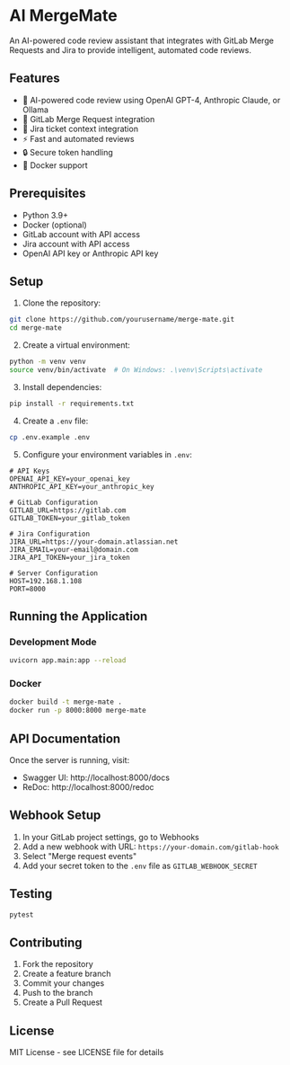 # AI MergeMate

An AI-powered code review assistant that integrates with GitLab Merge Requests and Jira to provide intelligent, automated code reviews.

## Features

- 🤖 AI-powered code review using OpenAI GPT-4, Anthropic Claude, or Ollama
- 🔄 GitLab Merge Request integration
- 🎫 Jira ticket context integration
- ⚡ Fast and automated reviews
- 🔒 Secure token handling
- 🐳 Docker support

## Prerequisites

- Python 3.9+
- Docker (optional)
- GitLab account with API access
- Jira account with API access
- OpenAI API key or Anthropic API key

## Setup

1. Clone the repository:
```bash
git clone https://github.com/yourusername/merge-mate.git
cd merge-mate
```

2. Create a virtual environment:
```bash
python -m venv venv
source venv/bin/activate  # On Windows: .\venv\Scripts\activate
```

3. Install dependencies:
```bash
pip install -r requirements.txt
```

4. Create a `.env` file:
```bash
cp .env.example .env
```

5. Configure your environment variables in `.env`:
```env
# API Keys
OPENAI_API_KEY=your_openai_key
ANTHROPIC_API_KEY=your_anthropic_key

# GitLab Configuration
GITLAB_URL=https://gitlab.com
GITLAB_TOKEN=your_gitlab_token

# Jira Configuration
JIRA_URL=https://your-domain.atlassian.net
JIRA_EMAIL=your-email@domain.com
JIRA_API_TOKEN=your_jira_token

# Server Configuration
HOST=192.168.1.108
PORT=8000
```

## Running the Application

### Development Mode

```bash
uvicorn app.main:app --reload
```

### Docker

```bash
docker build -t merge-mate .
docker run -p 8000:8000 merge-mate
```

## API Documentation

Once the server is running, visit:
- Swagger UI: http://localhost:8000/docs
- ReDoc: http://localhost:8000/redoc

## Webhook Setup

1. In your GitLab project settings, go to Webhooks
2. Add a new webhook with URL: `https://your-domain.com/gitlab-hook`
3. Select "Merge request events"
4. Add your secret token to the `.env` file as `GITLAB_WEBHOOK_SECRET`

## Testing

```bash
pytest
```

## Contributing

1. Fork the repository
2. Create a feature branch
3. Commit your changes
4. Push to the branch
5. Create a Pull Request

## License

MIT License - see LICENSE file for details 